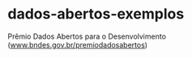 # dados-abertos-exemplos
Prêmio Dados Abertos para o Desenvolvimento (www.bndes.gov.br/premiodadosabertos)
